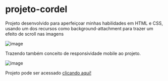 # projeto-cordel
Projeto desenvolvido para aperfeiçoar minhas habilidades em HTML e CSS, usando um dos recursos como background-attachment para trazer um efeito de scroll nas imagens<br>

![image](https://github.com/Lucassti/projeto-cordel/assets/60820690/69d08f66-6153-44f4-9ab6-197e1ee61fff)

Trazendo também conceito de responsividade mobile ao projeto.

![image](https://github.com/Lucassti/projeto-cordel/assets/60820690/b15fc510-247e-4cc2-9910-8742ce4303f9)

Projeto pode ser acessado <a href="https://lucassti.github.io/projeto-cordel/cordel.html" target="_blank">clicando aqui!</a>
